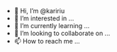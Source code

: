 - 👋 Hi, I’m @kaririu
- 👀 I’m interested in ...
- 🌱 I’m currently learning ...
- 💞️ I’m looking to collaborate on ...
- 📫 How to reach me ...

<!---
kaririu/kaririu is a ✨ special ✨ repository because its `README.md` (this file) appears on your GitHub profile.
You can click the Preview link to take a look at your changes.
--->
